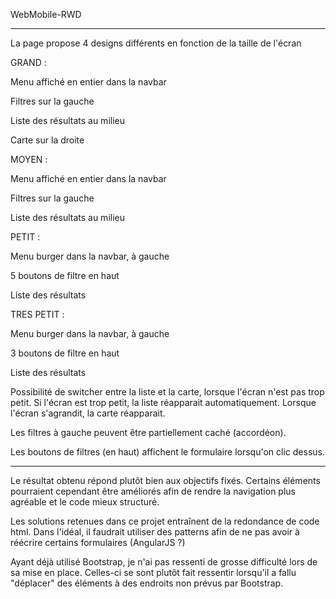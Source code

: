 WebMobile-RWD

-------------------------------------

La page propose 4 designs différents en fonction de la taille de l'écran



GRAND :

  Menu affiché en entier dans la navbar

  Filtres sur la gauche

  Liste des résultats au milieu

  Carte sur la droite



MOYEN :

  Menu affiché en entier dans la navbar

  Filtres sur la gauche

  Liste des résultats au milieu



PETIT :

  Menu burger dans la navbar, à gauche

  5 boutons de filtre en haut

  Liste des résultats

TRES PETIT :

  Menu burger dans la navbar, à gauche

  3 boutons de filtre en haut

  Liste des résultats



Possibilité de switcher entre la liste et la carte, lorsque l'écran n'est pas trop petit. Si l'écran est trop petit, la liste réapparait automatiquement. Lorsque l'écran s'agrandit, la carte réapparait.

Les filtres à gauche peuvent être partiellement caché (accordéon).

Les boutons de filtres (en haut) affichent le formulaire lorsqu'on clic dessus.

------------------------------------

Le résultat obtenu répond plutôt bien aux objectifs fixés. Certains éléments pourraient cependant être améliorés afin de rendre la navigation plus agréable et le code mieux structuré.

Les solutions retenues dans ce projet entraînent de la redondance de code html. Dans l'idéal, il faudrait utiliser des patterns afin de ne pas avoir à réécrire certains formulaires (AngularJS ?)

Ayant déjà utilisé Bootstrap, je n'ai pas ressenti de grosse difficulté lors de sa mise en place. Celles-ci se sont plutôt fait ressentir lorsqu'il a fallu "déplacer" des éléments à des endroits non prévus par Bootstrap.
